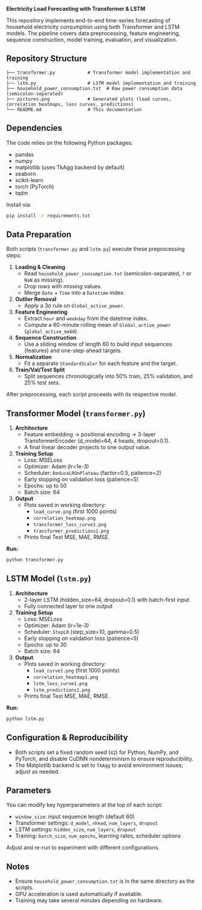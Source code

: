 **Electricity Load Forecasting with Transformer & LSTM**

This repository implements end-to-end time-series forecasting of household electricity consumption using both Transformer and LSTM models. The pipeline covers data preprocessing, feature engineering, sequence construction, model training, evaluation, and visualization.

## Repository Structure

```
├── transformer.py            # Transformer model implementation and training
├── lstm.py                   # LSTM model implementation and training
├── household_power_consumption.txt  # Raw power consumption data (semicolon-separated)
├── pictures.png              # Generated plots (load curves, correlation heatmaps, loss curves, predictions)
└── README.md                 # This documentation
```

## Dependencies

The code relies on the following Python packages:

- pandas
- numpy
- matplotlib  (uses TkAgg backend by default)
- seaborn
- scikit-learn
- torch (PyTorch)
- tqdm

Install via:

```bash
pip install -r requirements.txt
```

## Data Preparation

Both scripts (`transformer.py` and `lstm.py`) execute these preprocessing steps:

1. **Loading & Cleaning**
   - Read `household_power_consumption.txt` (semicolon-separated, `?` or `NaN` as missing).
   - Drop rows with missing values.
   - Merge `Date` + `Time` into a `Datetime` index.
2. **Outlier Removal**
   - Apply a 3&sigma; rule on `Global_active_power`.
3. **Feature Engineering**
   - Extract `hour` and `weekday` from the datetime index.
   - Compute a 60-minute rolling mean of `Global_active_power` (`global_active_ma60`).
4. **Sequence Construction**
   - Use a sliding window of length 60 to build input sequences (features) and one-step-ahead targets.
5. **Normalization**
   - Fit a separate `StandardScaler` for each feature and the target.
6. **Train/Val/Test Split**
   - Split sequences chronologically into 50% train, 25% validation, and 25% test sets.

After preprocessing, each script proceeds with its respective model.

## Transformer Model (`transformer.py`)

1. **Architecture**
   - Feature embedding → positional encoding → 3-layer TransformerEncoder (d_model=64, 4 heads, dropout=0.1).
   - A final linear decoder projects to one output value.
2. **Training Setup**
   - Loss: MSELoss
   - Optimizer: Adam (lr=1e-3)
   - Scheduler: `ReduceLROnPlateau` (factor=0.5, patience=2)
   - Early stopping on validation loss (patience=5)
   - Epochs: up to 50
   - Batch size: 64
3. **Output**
   - Plots saved in working directory:
     - `load_curve.png` (first 1000 points)
     - `correlation_heatmap.png`
     - `transformer_loss_curve1.png`
     - `transformer_predictions1.png`
   - Prints final Test MSE, MAE, RMSE.

**Run:**
```bash
python transformer.py
```

## LSTM Model (`lstm.py`)

1. **Architecture**
   - 2-layer LSTM (hidden_size=64, dropout=0.1) with batch-first input
   - Fully connected layer to one output
2. **Training Setup**
   - Loss: MSELoss
   - Optimizer: Adam (lr=1e-3)
   - Scheduler: `StepLR` (step_size=10, gamma=0.5)
   - Early stopping on validation loss (patience=5)
   - Epochs: up to 30
   - Batch size: 64
3. **Output**
   - Plots saved in working directory:
     - `load_curve1.png` (first 1000 points)
     - `correlation_heatmap1.png`
     - `lstm_loss_curve1.png`
     - `lstm_predictions1.png`
   - Prints final Test MSE, MAE, RMSE.

**Run:**
```bash
python lstm.py
```

## Configuration & Reproducibility

- Both scripts set a fixed random seed (`42`) for Python, NumPy, and PyTorch, and disable CuDNN nondeterminism to ensure reproducibility.
- The Matplotlib backend is set to `TkAgg` to avoid environment issues; adjust as needed.

## Parameters

You can modify key hyperparameters at the top of each script:

- `window_size`: input sequence length (default 60)
- Transformer settings: `d_model`, `nhead`, `num_layers`, `dropout`
- LSTM settings: `hidden_size`, `num_layers`, `dropout`
- Training: `batch_size`, `num_epochs`, learning rates, scheduler options

Adjust and re-run to experiment with different configurations.

## Notes

- Ensure `household_power_consumption.txt` is in the same directory as the scripts.
- GPU acceleration is used automatically if available.
- Training may take several minutes depending on hardware.